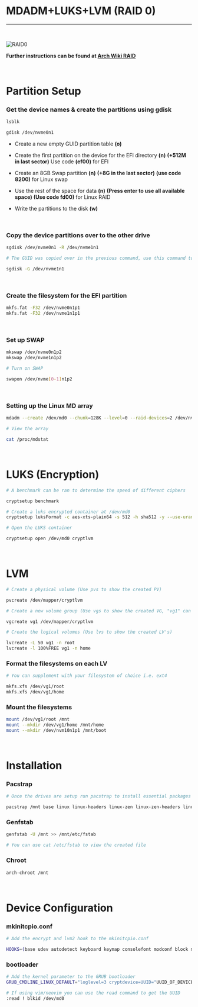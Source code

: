 # **MDADM+LUKS+LVM (RAID 0)**

<!-- >> I have recently gotten my hands on 2 Samsung 980 pro SSD's 2TB. My goal here is maximum speed and iops. I send daily backups to my NAS and an offsite location, so data integrity is not of the utmost importance. This guide will be a general guideline for how to achieve a RAID 0 array using mdadm on arch linux
&nbsp;

<!--### **Create a RAID 0 array from 2 NVME drives** -->
---
&nbsp;  

![RAID0](https://networkencyclopedia.com/wp-content/uploads/2019/08/raid-0-disk-striping-1024x951.jpg)

**Further instructions can be found at [Arch Wiki RAID](https://wiki.archlinux.org/title/RAID#Installation)**

&nbsp;
# **Partition Setup**

### **Get the device names & create the partitions using gdisk**
```bash
lsblk

gdisk /dev/nvme0n1
```
* Create a new empty GUID partition table **(o)**

* Create the first partition on the device for the EFI directory **(n)** **(+512M in last sector)** Use code **(ef00)** for EFI 

*  Create an 8GB Swap partition **(n)** **(+8G in the last sector)** **(use code 8200)** for Linux swap

* Use the rest of the space for data **(n)** **(Press enter to use all available space)** **(Use code fd00)** for Linux RAID

* Write the partitions to the disk **(w)**
 
 &nbsp;

  
 
 ### **Copy the device partitions over to the other drive**
 ```bash
 sgdisk /dev/nvme0n1 -R /dev/nvme1n1

 # The GUID was copied over in the previous command, use this command to create a new unique GUID on one of the drives
 
 sgdisk -G /dev/nvme1n1
 ```
&nbsp;

### **Create the filesystem for the EFI partition**
```bash
mkfs.fat -F32 /dev/nvme0n1p1
mkfs.fat -F32 /dev/nvme1n1p1
```
&nbsp;
### **Set up SWAP**
```bash
mkswap /dev/nvme0n1p2
mkswap /dev/nvme1n1p2

# Turn on SWAP

swapon /dev/nvme[0-1]n1p2
```
&nbsp;

### **Setting up the Linux MD array**
```bash
mdadm --create /dev/md0 --chunk=128K --level=0 --raid-devices=2 /dev/nvme0n1p3 /dev/nvme1n1p3

# View the array

cat /proc/mdstat
```
&nbsp;

# **LUKS (Encryption)**
```bash
# A benchmark can be ran to determine the speed of different ciphers

cryptsetup benchmark

# Create a luks encrypted container at /dev/md0
cryptsetup luksFormat -c aes-xts-plain64 -s 512 -h sha512 -y --use-urandom /dev/md0

# Open the LUKS container

cryptsetup open /dev/md0 cryptlvm
```
&nbsp;

# **LVM**
```bash
# Create a physical volume (Use pvs to show the created PV)

pvcreate /dev/mapper/cryptlvm

# Create a new volume group (Use vgs to show the created VG, "vg1" can be supplemented with any desired name)

vgcreate vg1 /dev/mapper/cryptlvm 

# Create the logical volumes (Use lvs to show the created LV's)

lvcreate -L 50 vg1 -n root
lvcreate -l 100%FREE vg1 -n home
```
### **Format the filesystems on each LV**
```bash
# You can supplement with your filesystem of choice i.e. ext4

mkfs.xfs /dev/vg1/root
mkfs.xfs /dev/vg1/home
```
### **Mount the filesystems**
```bash
mount /dev/vg1/root /mnt
mount --mkdir /dev/vg1/home /mnt/home
mount --mkdir /dev/nvm10n1p1 /mnt/boot
```
&nbsp;

# **Installation** 
### **Pacstrap**
```bash
# Once the drives are setup run pacstrap to install essential packages to the newly mounted system at /mnt

pacstrap /mnt base linux linux-headers linux-zen linux-zen-headers linux-hardened linux-hardened-headers linux-firmware sof-firmware amd-ucode lvm2 mdadm git neovim reflector man-db dosfstools xfsprogs
```
### **Genfstab**
```bash
genfstab -U /mnt >> /mnt/etc/fstab

# You can use cat /etc/fstab to view the created file
```
### **Chroot**
```bash
arch-chroot /mnt
```
&nbsp;

# **Device Configuration**
### **mkinitcpio.conf**
```bash
# Add the encrypt and lvm2 hook to the mkinitcpio.conf

HOOKS=(base udev autodetect keyboard keymap consolefont modconf block mdadm_udev encrypt lvm2 filesystems fsck)
```
### **bootloader**
```bash
# Add the kernel parameter to the GRUB bootloader
GRUB_CMDLINE_LINUX_DEFAULT="loglevel=3 cryptdevice=UUID="UUID_OF_DEVICE:cryptlvm root=/dev/vg1/root

# If using vim/neovim you can use the read command to get the UUID
:read ! blkid /dev/md0
```
